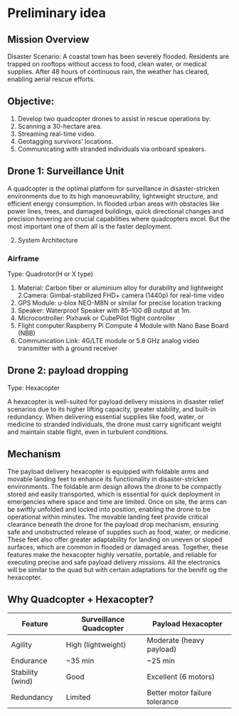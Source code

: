 # Preliminary idea
## Mission Overview
Disaster Scenario:
A coastal town has been severely flooded. Residents are trapped on rooftops without access to food, clean water, or medical supplies. After 48 hours of continuous rain, the weather has cleared, enabling aerial rescue efforts.
## Objective:
1. Develop two quadcopter drones to assist in rescue operations by:
 1. Scanning a 30-hectare area.
 2. Streaming real-time video.
 3. Geotagging survivors' locations.
 4. Communicating with stranded individuals via onboard speakers.

## Drone 1: Surveillance Unit
A quadcopter is the optimal platform for surveillance in disaster-stricken environments due to its high manoeuvrability, lightweight structure, and efficient energy consumption. In flooded urban areas with obstacles like power
 lines, trees, and damaged buildings, quick directional changes and precision hovering are crucial capabilities where quadcopters excel. But the most important one of them all is the faster deployment.

2. System Architecture
### Airframe
Type: Quadrotor(H or X type)
1. Material: Carbon fiber or aluminium alloy for durability and lightweight
2.Camera: Gimbal-stabilized FHD+ camera (1440p) for real-time video
3. GPS Module: u-blox NEO-M8N or similar for precise location tracking
4. Speaker: Waterproof Speaker with 85–100 dB output at 1m.
5. Microcontroller: Pixhawk or CubePilot flight controller
6. Flight computer:Raspberry Pi Compute 4 Module with Nano Base Board (NBB)
8. Communication Link: 4G/LTE module or 5.8 GHz analog video transmitter with a ground receiver

## Drone 2: payload dropping
Type: Hexacopter

A hexacopter is well-suited for payload delivery missions in disaster relief scenarios due to its higher lifting capacity, greater stability, and built-in redundancy. 
When delivering essential supplies like food, water, or medicine to stranded individuals, the drone must carry significant weight and maintain stable flight, even in turbulent conditions.

## Mechanism

The payload delivery hexacopter is equipped with foldable arms and movable landing feet to enhance its functionality in disaster-stricken environments. 
The foldable arm design allows the drone to be compactly stored and easily transported, which is essential for quick deployment in emergencies where space and time are limited.
Once on site, the arms can be swiftly unfolded and locked into position, enabling the drone to be operational within minutes. 
The movable landing feet provide critical clearance beneath the drone for the payload drop mechanism, ensuring safe and unobstructed release of supplies such as food, water, or medicine. 
These feet also offer greater adaptability for landing on uneven or sloped surfaces, which are common in flooded or damaged areas. 
Together, these features make the hexacopter highly versatile, portable, and reliable for executing precise and safe payload delivery missions.
All the electronics will be similar to the quad but with certain adaptations for the benifit og the hexacopter.

## Why Quadcopter + Hexacopter?

| Feature           | Surveillance Quadcopter     | Payload Hexacopter              |
|------------------|-----------------------------|---------------------------------|
| Agility          | High (lightweight)          | Moderate (heavy payload)        |
| Endurance        | ~35 min                     | ~25 min                         |
| Stability (wind) | Good                        | Excellent (6 motors)            |
| Redundancy       | Limited                     | Better motor failure tolerance  |
